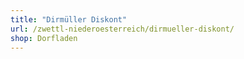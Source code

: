 ```yaml
---
title: "Dirmüller Diskont"
url: /zwettl-niederoesterreich/dirmueller-diskont/
shop: Dorfladen
---
```

